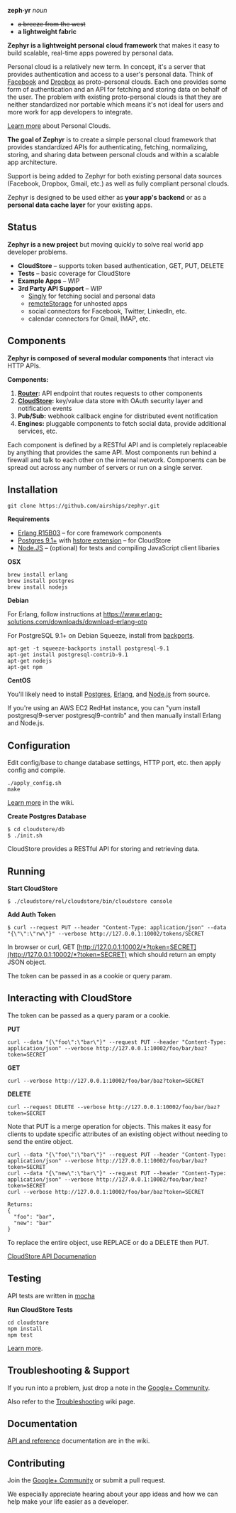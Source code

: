 **zeph·yr** _noun_
* ~~a breeze from the west~~
* **a lightweight fabric**

**Zephyr is a lightweight personal cloud framework** that makes it easy to build
scalable, real-time apps powered by personal data.

Personal cloud is a relatively new term. In concept, it's a server that
provides authentication and access to a user's personal data. Think of
[Facebook](https://www.facebook.com) and [Dropbox](https://www.dropbox.com/)
as proto-personal clouds. Each one provides some form of authentication
and an API for fetching and storing data on behalf of the user. The problem
with existing proto-personal clouds is that they are neither standardized nor
portable which means it's not ideal for users and more work for app developers
to integrate.

[Learn more](https://github.com/airships/zephyr/wiki/Personal-Clouds)
about Personal Clouds.

**The goal of Zephyr** is to create a simple personal cloud framework that
provides standardized APIs for authenticating, fetching, normalizing,
storing, and sharing data between personal clouds and within a scalable
app architecture.

Support is being added to Zephyr for both existing personal data sources
(Facebook, Dropbox, Gmail, etc.) as well as fully compliant personal clouds.

Zephyr is designed to be used either as **your app's backend** or as a
**personal data cache layer** for your existing apps.



## Status

**Zephyr is a new project** but moving quickly to solve real world app developer problems.

* **CloudStore** – supports token based authentication, GET, PUT, DELETE
* **Tests** – basic coverage for CloudStore
* **Example Apps** – WIP
* **3rd Party API Support** – WIP
  * [Singly](http://singly.com) for fetching social and personal data
  * [remoteStorage](http://remotestorage.io) for unhosted apps
  * social connectors for Facebook, Twitter, LinkedIn, etc.
  * calendar connectors for Gmail, IMAP, etc.



## Components

**Zephyr is composed of several modular components** that interact via HTTP APIs.

**Components:**

1. **[Router](https://github.com/airships/zephyr/wiki/Routes):** API endpoint that routes requests to other components
2. **[CloudStore](https://github.com/airships/zephyr/wiki/CloudStore-API):**
   key/value data store with OAuth security layer and notification events
3. **Pub/Sub:** webhook callback engine for distributed event notification
4. **Engines:** pluggable components to fetch social data, provide additional services, etc.

Each component is defined by a RESTful API and is completely replaceable by anything that provides the same API.
Most components run behind a firewall and talk to each other on the internal network.
Components can be spread out across any number of servers or run on a single server.



## Installation

    git clone https://github.com/airships/zephyr.git


**Requirements**

* [Erlang R15B03](https://www.erlang-solutions.com/downloads/download-erlang-otp) – for core framework components
* [Postgres 9.1+](http://www.postgresql.org/) with [hstore extension](http://www.postgresql.org/docs/9.1/static/hstore.html) – for CloudStore
* [Node.JS](http://nodejs.org/) – (optional) for tests and compiling JavaScript client libaries

**OSX**

    brew install erlang
    brew install postgres
    brew install nodejs

**Debian**

For Erlang, follow instructions at https://www.erlang-solutions.com/downloads/download-erlang-otp

For PostgreSQL 9.1+ on Debian Squeeze, install from [backports](http://backports-master.debian.org/Instructions/).

    apt-get -t squeeze-backports install postgresql-9.1
    apt-get install postgresql-contrib-9.1
    apt-get nodejs
    apt-get npm

**CentOS**

You'll likely need to install [Postgres](http://www.postgresql.org/download/linux/redhat/), 
[Erlang](https://www.erlang-solutions.com/downloads/download-erlang-otp), and 
[Node.js](http://nodejs.org/download/) from source.

If you're using an AWS EC2 RedHat instance, you can "yum install postgresql9-server postgresql9-contrib" 
and then manually install Erlang and Node.js.



## Configuration

Edit config/base to change database settings, HTTP port, etc. then apply config and compile.

    ./apply_config.sh
    make

[Learn more](https://github.com/airships/zephyr/wiki/Configuration) in the wiki.

**Create Postgres Database**

    $ cd cloudstore/db
    $ ./init.sh

CloudStore provides a RESTful API for storing and retrieving data.



## Running

**Start CloudStore**

    $ ./cloudstore/rel/cloudstore/bin/cloudstore console

**Add Auth Token**

    $ curl --request PUT --header "Content-Type: application/json" --data "{\"\":\"rw\"}" --verbose http://127.0.0.1:10002/tokens/SECRET


In browser or curl, GET [http://127.0.0.1:10002/*?token=SECRET](http://127.0.0.1:10002/*?token=SECRET) which should return an empty JSON object.

The token can be passed in as a cookie or query param.



## Interacting with CloudStore

The token can be passed as a query param or a cookie.

**PUT**

    curl --data "{\"foo\":\"bar\"}" --request PUT --header "Content-Type: application/json" --verbose http://127.0.0.1:10002/foo/bar/baz?token=SECRET

**GET**

    curl --verbose http://127.0.0.1:10002/foo/bar/baz?token=SECRET

**DELETE**

    curl --request DELETE --verbose http://127.0.0.1:10002/foo/bar/baz?token=SECRET

Note that PUT is a merge operation for objects.
This makes it easy for clients to update specific attributes of an existing object without needing to send the entire object.

    curl --data "{\"foo\":\"bar\"}" --request PUT --header "Content-Type: application/json" --verbose http://127.0.0.1:10002/foo/bar/baz?token=SECRET
    curl --data "{\"new\":\"bar\"}" --request PUT --header "Content-Type: application/json" --verbose http://127.0.0.1:10002/foo/bar/baz?token=SECRET
    curl --verbose http://127.0.0.1:10002/foo/bar/baz?token=SECRET

    Returns:
    {
      "foo": "bar",
      "new": "bar"
    }

To replace the entire object, use REPLACE or do a DELETE then PUT.

[CloudStore API Documenation](https://github.com/airships/zephyr/wiki/CloudStore-API)



## Testing

API tests are written in [mocha](http://visionmedia.github.com/mocha/)

**Run CloudStore Tests**

    cd cloudstore
    npm install
    npm test

[Learn more](https://github.com/airships/zephyr/wiki/Testing).



## Troubleshooting & Support

If you run into a problem, just drop a note in the [Google+ Community](https://plus.google.com/u/1/communities/107361427153729973121).

Also refer to the [Troubleshooting](https://github.com/airships/zephyr/wiki/Troubleshooting) wiki page.



## Documentation

[API and reference](https://github.com/airships/zephyr/wiki) documentation are in the wiki.



## Contributing

Join the [Google+ Community](https://plus.google.com/u/1/communities/107361427153729973121) or submit a pull request.

We especially appreciate hearing about your app ideas and how we can help make your life easier as a developer.


